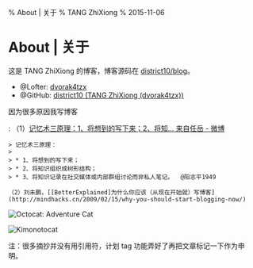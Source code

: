 % About | 关于
% TANG ZhiXiong
% 2015-11-06

About | 关于
============

这是 TANG ZhiXiong 的博客，博客源码在 [district10/blog](https://github.com/district10/blog)。

* @Lofter: [dvorak4tzx](http://dvorak4tzx.lofter.com/)
* @GitHub: [district10 (TANG ZhiXiong (dvorak4tzx))](https://github.com/district10)

因为很多原因我写博客

:   （1）[记忆术三原理：1、将想到的写下来；2、将知... 来自任岳 - 微博](http://weibo.com/1664910444/Biy24h2m9?type=comment)
    
    > 记忆术三原理：
    >
    > * 1、将想到的写下来；
    > * 2、将知识组织成树形结构；
    > * 3、将知识记录在社交媒体或内部群组讨论而非私人笔记。  @阳志平1949
    
    （2）刘未鹏，[[BetterExplained]为什么你应该（从现在开始就）写博客](http://mindhacks.cn/2009/02/15/why-you-should-start-blogging-now/)

![Octocat: Adventure Cat](http://gnat-tang-shared-image.qiniudn.com/octocat/adventure-cat.png)

![Kimonotocat](http://gnat-tang-shared-image.qiniudn.com/octocat/kimonotocat.png)

注：很多摘抄并没有用引用符，计划 tag 功能弄好了再把文章标记一下作为申明。